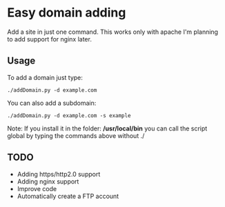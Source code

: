 # Easy domain adding
Add a site in just one command. This works only with apache I'm planning to add support for nginx later.

## Usage
To add a domain just type:
````
./addDomain.py -d example.com
````

You can also add a subdomain:
````
./addDomain.py -d example.com -s example
````

Note: If you install it in the folder: **/usr/local/bin** you can call the script global by typing the commands above without ./

## TODO
- Adding https/http2.0 support
- Adding nginx support
- Improve code
- Automatically create a FTP account
